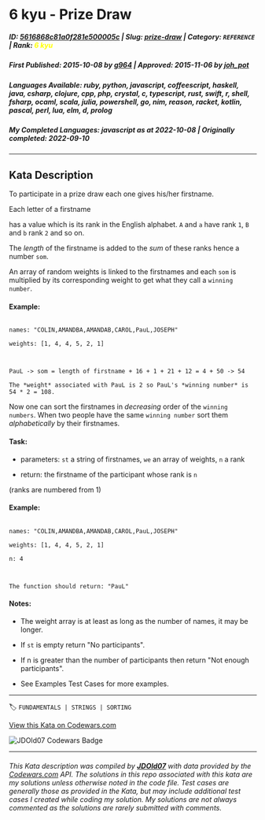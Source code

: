 # 6 kyu - Prize Draw

##### **ID**: [5616868c81a0f281e500005c](https://www.codewars.com/kata/5616868c81a0f281e500005c) | **Slug**: [prize-draw](https://www.codewars.com/kata/5616868c81a0f281e500005c) | **Category**: `REFERENCE` | **Rank**: <span style="color:yellow">6 kyu</span>

##### **First Published**: 2015-10-08 ***by*** [g964](https://www.codewars.com/users/g964) | **Approved**: 2015-11-06 ***by*** [joh_pot](https://www.codewars.com/users/joh_pot)

##### **Languages Available**: ruby, python, javascript, coffeescript, haskell, java, csharp, clojure, cpp, php, crystal, c, typescript, rust, swift, r, shell, fsharp, ocaml, scala, julia, powershell, go, nim, reason, racket, kotlin, pascal, perl, lua, elm, d, prolog

##### **My Completed Languages**: javascript ***as at*** 2022-10-08 | **Originally completed**: 2022-09-10

---

## Kata Description


To participate in a prize draw each one gives his/her firstname. 



Each letter of a firstname

has a value which is its rank in the English alphabet. `A` and `a` have rank `1`, `B` and `b` rank `2` and so on. 



The *length* of the firstname is added to the *sum* of these ranks hence a number `som`. 



An array of random weights is linked to the firstnames and each `som` is multiplied by its corresponding weight to get what they call a `winning number`.



#### Example:

```

names: "COLIN,AMANDBA,AMANDAB,CAROL,PauL,JOSEPH"

weights: [1, 4, 4, 5, 2, 1]



PauL -> som = length of firstname + 16 + 1 + 21 + 12 = 4 + 50 -> 54

The *weight* associated with PauL is 2 so PauL's *winning number* is 54 * 2 = 108.

```

Now one can sort the firstnames in *decreasing* order of the `winning numbers`. When two people have the same `winning number` sort them *alphabetically* by their firstnames.



#### Task:



- parameters: `st` a string of firstnames, `we` an array of weights, `n` a rank 



- return: the firstname of the participant whose rank is `n` 

(ranks are numbered from 1)



#### Example:

```

names: "COLIN,AMANDBA,AMANDAB,CAROL,PauL,JOSEPH"

weights: [1, 4, 4, 5, 2, 1]

n: 4



The function should return: "PauL"

```

#### Notes:

- The weight array is at least as long as the number of names, it may be longer.



- If `st` is empty return "No participants".



- If n is greater than the number of participants then return "Not enough participants".



- See Examples Test Cases for more examples.

---


🏷 `FUNDAMENTALS | STRINGS | SORTING`


[View this Kata on Codewars.com](https://www.codewars.com/kata/5616868c81a0f281e500005c)

![](https://www.codewars.com/users/jdold07/badges/large "JDOld07 Codewars Badge")

---

###### *This Kata description was compiled by [**JDOld07**](https://tpstech.dev) with data provided by the [Codewars.com](https://www.codewars.com) API.  The solutions in this repo associated with this kata are my solutions unless otherwise noted in the code file.  Test cases are generally those as provided in the Kata, but may include additional test cases I created while coding my solution.  My solutions are not always commented as the solutions are rarely submitted with comments.*
